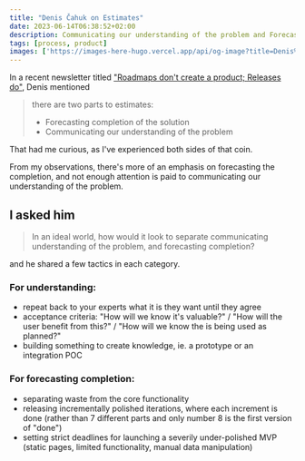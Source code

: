 ```yaml
---
title: "Denis Čahuk on Estimates"
date: 2023-06-14T06:38:52+02:00
description: Communicating our understanding of the problem and Forecasting completion of the solution
tags: [process, product]
images: ['https://images-here-hugo.vercel.app/api/og-image?title=Denis%20Estimates']
---
```

In a recent newsletter titled ["Roadmaps don't create a product; Releases do"](https://craftingtechteams.substack.com/p/roadmaps-dont-create-a-product-releases), Denis mentioned 

> there are two parts to estimates:
> * Forecasting completion of the solution
> * Communicating our understanding of the problem

That had me curious, as I've experienced both sides of that coin. 

From my observations, there's more of an emphasis on forecasting the completion, and not enough attention is paid to communicating our understanding of the problem.

## I asked him
> In an ideal world, how would it look to separate communicating understanding of the problem, and forecasting completion?

and he shared a few tactics in each category.

### For understanding:
- repeat back to your experts what it is they want until they agree
- acceptance criteria: "How will we know it's valuable?" / "How will the user benefit from this?" / "How will we know the is being used as planned?"
- building something to create knowledge, ie. a prototype or an integration POC

### For forecasting completion:
- separating waste from the core functionality
- releasing incrementally polished iterations, where each increment is done (rather than 7 different parts and only number 8 is the first version of "done")
- setting strict deadlines for launching a severily under-polished MVP (static pages, limited functionality, manual data manipulation)
